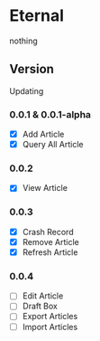 # Eternal

nothing

## Version

Updating

### 0.0.1 & 0.0.1-alpha

- [x] Add Article
- [x] Query All Article

### 0.0.2

- [x] View Article

### 0.0.3

- [x] Crash Record
- [x] Remove Article
- [x] Refresh Article

### 0.0.4

- [ ] Edit Article
- [ ] Draft Box
- [ ] Export Articles
- [ ] Import Articles
